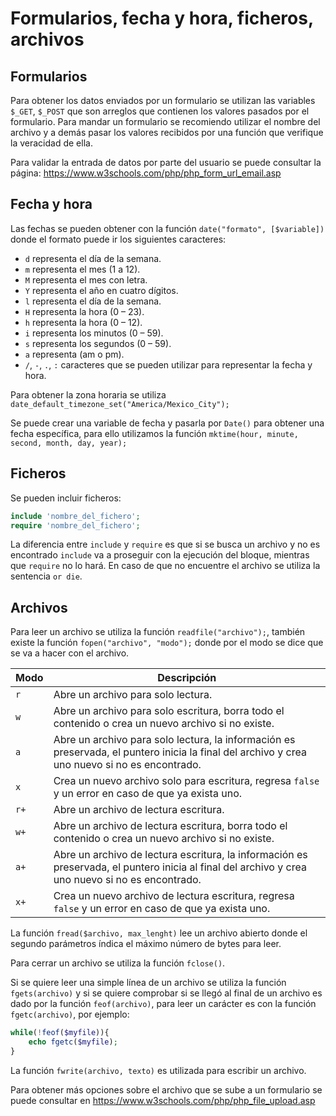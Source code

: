 # Formularios, fecha y hora, ficheros, archivos

## Formularios 

Para obtener los datos enviados por un formulario se utilizan las variables  `$_GET`, `$_POST` que son arreglos que contienen los valores pasados por el formulario. Para mandar un formulario se recomiendo utilizar el nombre del archivo y a demás pasar los valores recibidos por una función que verifique la veracidad de ella. 

Para validar la entrada de datos por parte del usuario se puede consultar la página: https://www.w3schools.com/php/php_form_url_email.asp 

## Fecha y hora 

Las fechas se pueden obtener con la función `date("formato", [$variable])` donde el formato puede ir los siguientes caracteres: 

- `d` representa el día de la semana. 
- `m` representa el mes (1 a 12). 
- `M` representa el mes con letra. 
- `Y` representa el año en cuatro dígitos. 
- `l` representa el día de la semana. 
- `H` representa la hora (0 – 23). 
- `h` representa la hora (0 – 12). 
- `i` representa los minutos (0 – 59). 
- `s` representa los segundos (0 – 59). 
- `a` representa (am o pm). 
- `/`, `-`, `.`, `:` caracteres que se pueden utilizar para representar la fecha y hora. 

Para obtener la zona horaria se utiliza `date_default_timezone_set("America/Mexico_City");`

Se puede crear una variable de fecha y pasarla por `Date()` para obtener una fecha específica, para ello utilizamos la función `mktime(hour, minute, second, month, day, year);`

## Ficheros 

Se pueden incluir ficheros:

~~~php
include 'nombre_del_fichero';
require 'nombre_del_fichero';
~~~

La diferencia entre `include` y `require` es que si se busca un archivo y no es encontrado `include` va a proseguir con la ejecución del bloque, mientras que `require` no lo hará. En caso de que no encuentre el archivo se utiliza la sentencia `or die`.

## Archivos 

Para leer un archivo se utiliza la función `readfile("archivo");`, también existe la función `fopen("archivo", "modo");` donde por el modo se dice que se va a hacer con el archivo.

| Modo | Descripción                                                  |
| ---- | ------------------------------------------------------------ |
| `r`  | Abre un archivo para solo lectura.                           |
| `w`  | Abre un archivo para solo escritura, borra todo el contenido o crea un nuevo archivo si no existe. |
| `a`  | Abre un archivo para solo lectura, la información es preservada, el puntero inicia la final del archivo y crea uno nuevo si no es encontrado. |
| `x`  | Crea un nuevo archivo solo para escritura, regresa `false` y un error en caso de que ya exista uno. |
| `r+` | Abre un archivo de lectura escritura.                        |
| `w+` | Abre un archivo de lectura escritura, borra todo el contenido o crea un nuevo archivo si no existe. |
| `a+` | Abre un archivo de lectura escritura, la información es preservada, el puntero inicia al final del archivo y crea uno nuevo si no es encontrado. |
| `x+` | Crea un nuevo archivo de lectura escritura, regresa `false` y un error en caso de que ya exista uno. |

La función `fread($archivo, max_lenght)` lee un archivo abierto donde el segundo parámetros índica el máximo número de bytes para leer. 

Para cerrar un archivo se utiliza la función `fclose()`. 

Si se quiere leer una simple línea de un archivo se utiliza la función `fgets(archivo)` y si se quiere comprobar si se llegó al final de un archivo es dado por la función `feof(archivo)`, para leer un carácter es con la función `fgetc(archivo)`, por ejemplo: 

~~~php
while(!feof($myfile)){
	echo fgetc($myfile);
}
~~~

La función `fwrite(archivo, texto)` es utilizada para escribir un archivo. 

Para obtener más opciones sobre el archivo que se sube a un formulario se puede consultar en https://www.w3schools.com/php/php_file_upload.asp 